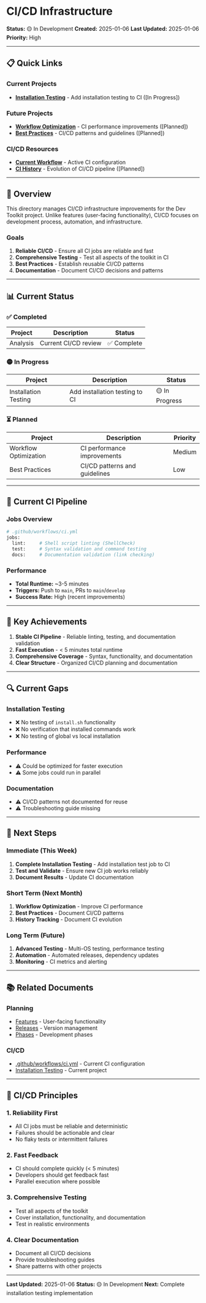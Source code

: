 # CI/CD Infrastructure

**Status:** 🟡 In Development
**Created:** 2025-01-06
**Last Updated:** 2025-01-06
**Priority:** High

---

## 📋 Quick Links

### Current Projects
- **[Installation Testing](installation-testing/README.md)** - Add installation testing to CI ([In Progress])

### Future Projects
- **[Workflow Optimization](workflow-optimization/README.md)** - CI performance improvements ([Planned])
- **[Best Practices](best-practices/README.md)** - CI/CD patterns and guidelines ([Planned])

### CI/CD Resources
- **[Current Workflow](../../.github/workflows/ci.yml)** - Active CI configuration
- **[CI History](history/README.md)** - Evolution of CI/CD pipeline ([Planned])

---

## 🎯 Overview

This directory manages CI/CD infrastructure improvements for the Dev Toolkit project. Unlike features (user-facing functionality), CI/CD focuses on development process, automation, and infrastructure.

### Goals

1. **Reliable CI/CD** - Ensure all CI jobs are reliable and fast
2. **Comprehensive Testing** - Test all aspects of the toolkit in CI
3. **Best Practices** - Establish reusable CI/CD patterns
4. **Documentation** - Document CI/CD decisions and patterns

---

## 📊 Current Status

### ✅ Completed

| Project | Description | Status |
|---------|-------------|--------|
| Analysis | Current CI/CD review | ✅ Complete |

### 🟡 In Progress

| Project | Description | Status |
|---------|-------------|--------|
| Installation Testing | Add installation testing to CI | 🟡 In Progress |

### ⏳ Planned

| Project | Description | Priority |
|---------|-------------|----------|
| Workflow Optimization | CI performance improvements | Medium |
| Best Practices | CI/CD patterns and guidelines | Low |

---

## 🚀 Current CI Pipeline

### Jobs Overview
```bash
# .github/workflows/ci.yml
jobs:
  lint:     # Shell script linting (ShellCheck)
  test:     # Syntax validation and command testing
  docs:     # Documentation validation (link checking)
```

### Performance
- **Total Runtime:** ~3-5 minutes
- **Triggers:** Push to `main`, PRs to `main`/`develop`
- **Success Rate:** High (recent improvements)

---

## 🎊 Key Achievements

1. **Stable CI Pipeline** - Reliable linting, testing, and documentation validation
2. **Fast Execution** - < 5 minutes total runtime
3. **Comprehensive Coverage** - Syntax, functionality, and documentation
4. **Clear Structure** - Organized CI/CD planning and documentation

---

## 🔍 Current Gaps

### Installation Testing
- ❌ No testing of `install.sh` functionality
- ❌ No verification that installed commands work
- ❌ No testing of global vs local installation

### Performance
- ⚠️ Could be optimized for faster execution
- ⚠️ Some jobs could run in parallel

### Documentation
- ⚠️ CI/CD patterns not documented for reuse
- ⚠️ Troubleshooting guide missing

---

## 🚀 Next Steps

### Immediate (This Week)
1. **Complete Installation Testing** - Add installation test job to CI
2. **Test and Validate** - Ensure new CI job works reliably
3. **Document Results** - Update CI documentation

### Short Term (Next Month)
1. **Workflow Optimization** - Improve CI performance
2. **Best Practices** - Document CI/CD patterns
3. **History Tracking** - Document CI evolution

### Long Term (Future)
1. **Advanced Testing** - Multi-OS testing, performance testing
2. **Automation** - Automated releases, dependency updates
3. **Monitoring** - CI metrics and alerting

---

## 📚 Related Documents

### Planning
- [Features](../features/) - User-facing functionality
- [Releases](../releases/) - Version management
- [Phases](../phases/) - Development phases

### CI/CD
- [.github/workflows/ci.yml](../../.github/workflows/ci.yml) - Current CI configuration
- [Installation Testing](installation-testing/) - Current project

---

## 🎯 CI/CD Principles

### 1. Reliability First
- All CI jobs must be reliable and deterministic
- Failures should be actionable and clear
- No flaky tests or intermittent failures

### 2. Fast Feedback
- CI should complete quickly (< 5 minutes)
- Developers should get feedback fast
- Parallel execution where possible

### 3. Comprehensive Testing
- Test all aspects of the toolkit
- Cover installation, functionality, and documentation
- Test in realistic environments

### 4. Clear Documentation
- Document all CI/CD decisions
- Provide troubleshooting guides
- Share patterns with other projects

---

**Last Updated:** 2025-01-06
**Status:** 🟡 In Development
**Next:** Complete installation testing implementation
